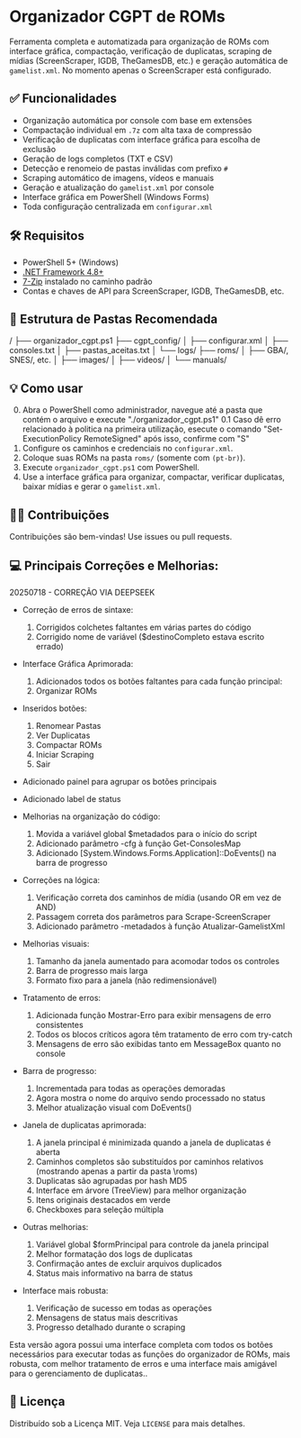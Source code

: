 # Organizador CGPT de ROMs

Ferramenta completa e automatizada para organização de ROMs com interface gráfica, compactação, verificação de duplicatas, scraping de mídias (ScreenScraper, IGDB, TheGamesDB, etc.) e geração automática de `gamelist.xml`.
No momento apenas o ScreenScraper está configurado.

## ✅ Funcionalidades
- Organização automática por console com base em extensões
- Compactação individual em `.7z` com alta taxa de compressão
- Verificação de duplicatas com interface gráfica para escolha de exclusão
- Geração de logs completos (TXT e CSV)
- Detecção e renomeio de pastas inválidas com prefixo `#`
- Scraping automático de imagens, vídeos e manuais
- Geração e atualização do `gamelist.xml` por console
- Interface gráfica em PowerShell (Windows Forms)
- Toda configuração centralizada em `configurar.xml`

## 🛠️ Requisitos
- PowerShell 5+ (Windows)
- [.NET Framework 4.8+](https://dotnet.microsoft.com/en-us/download/dotnet-framework)
- [7-Zip](https://www.7-zip.org/) instalado no caminho padrão
- Contas e chaves de API para ScreenScraper, IGDB, TheGamesDB, etc.

## 📁 Estrutura de Pastas Recomendada
/
├── organizador_cgpt.ps1
├── cgpt_config/
│ ├── configurar.xml
│ ├── consoles.txt
│ ├── pastas_aceitas.txt
│ └── logs/
├── roms/
│ ├── GBA/, SNES/, etc.
│  ├── images/
│  ├── videos/
│  └── manuals/


## 💡 Como usar
0. Abra o PowerShell como administrador, navegue até a pasta que contém o arquivo e execute "./organizador_cgpt.ps1"
0.1 Caso dê erro relacionado à politica na primeira utilização, esecute o comando "Set-ExecutionPolicy RemoteSigned" após isso, confirme com "S"
1. Configure os caminhos e credenciais no `configurar.xml`.
2. Coloque suas ROMs na pasta `roms/` (somente com `(pt-br)`).
3. Execute `organizador_cgpt.ps1` com PowerShell.
4. Use a interface gráfica para organizar, compactar, verificar duplicatas, baixar mídias e gerar o `gamelist.xml`.

## 🧑‍💻 Contribuições
Contribuições são bem-vindas! Use issues ou pull requests.


## 💻 Principais Correções e Melhorias:
20250718 - CORREÇÃO VIA DEEPSEEK
- Correção de erros de sintaxe:
	1. Corrigidos colchetes faltantes em várias partes do código
	2. Corrigido nome de variável ($destinoCompleto estava escrito errado)

- Interface Gráfica Aprimorada:
	1. Adicionados todos os botões faltantes para cada função principal:
	2. Organizar ROMs

- Inseridos botões:
	1. Renomear Pastas
	2. Ver Duplicatas
	3. Compactar ROMs
	4. Iniciar Scraping
	5. Sair

- Adicionado painel para agrupar os botões principais
- Adicionado label de status

- Melhorias na organização do código:
	1. Movida a variável global $metadados para o início do script
	2. Adicionado parâmetro -cfg à função Get-ConsolesMap
	3. Adicionado [System.Windows.Forms.Application]::DoEvents() na barra de progresso

- Correções na lógica:
	1. Verificação correta dos caminhos de mídia (usando OR em vez de AND)
	2. Passagem correta dos parâmetros para Scrape-ScreenScraper
	3. Adicionado parâmetro -metadados à função Atualizar-GamelistXml

- Melhorias visuais:
	1. Tamanho da janela aumentado para acomodar todos os controles
	2. Barra de progresso mais larga
	3. Formato fixo para a janela (não redimensionável)
	
- Tratamento de erros:
	1. Adicionada função Mostrar-Erro para exibir mensagens de erro consistentes
	2. Todos os blocos críticos agora têm tratamento de erro com try-catch
	3. Mensagens de erro são exibidas tanto em MessageBox quanto no console

- Barra de progresso:
	1. Incrementada para todas as operações demoradas
	2. Agora mostra o nome do arquivo sendo processado no status
	3. Melhor atualização visual com DoEvents()

- Janela de duplicatas aprimorada:
	1. A janela principal é minimizada quando a janela de duplicatas é aberta
	2. Caminhos completos são substituídos por caminhos relativos (mostrando apenas a partir da pasta \roms)
	3. Duplicatas são agrupadas por hash MD5
	4. Interface em árvore (TreeView) para melhor organização
	5. Itens originais destacados em verde
	6. Checkboxes para seleção múltipla

- Outras melhorias:
	1. Variável global $formPrincipal para controle da janela principal
	2. Melhor formatação dos logs de duplicatas
	3. Confirmação antes de excluir arquivos duplicados
	4. Status mais informativo na barra de status

- Interface mais robusta:
	1. Verificação de sucesso em todas as operações
	2. Mensagens de status mais descritivas
	3. Progresso detalhado durante o scraping

Esta versão agora possui uma interface completa com todos os botões necessários para executar todas as funções do organizador de ROMs, mais robusta, com melhor tratamento de erros e uma interface mais amigável para o gerenciamento de duplicatas..

## 📄 Licença
Distribuído sob a Licença MIT. Veja `LICENSE` para mais detalhes.
